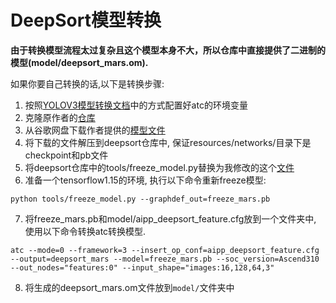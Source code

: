 # DeepSort模型转换
**由于转换模型流程太过复杂且这个模型本身不大，所以仓库中直接提供了二进制的模型(model/deepsort_mars.om).**

如果你要自己转换的话,以下是转换步骤:
1. 按照[YOLOV3模型转换文档](yolov3_model_cvt.md)中的方式配置好atc的环境变量
2. 克隆原作者的[仓库](https://github.com/nwojke/deep_sort)
3. 从谷歌网盘下载作者提供的[模型文件](https://drive.google.com/open?id=18fKzfqnqhqW3s9zwsCbnVJ5XF2JFeqMp)
4. 将下载的文件解压到deepsort仓库中, 保证resources/networks/目录下是checkpoint和pb文件
5. 将deepsort仓库中的tools/freeze_model.py替换为我修改的这个[文件](https://github.com/lenLRX/deep_sort/blob/master/tools/freeze_model.py)
6. 准备一个tensorflow1.15的环境, 执行以下命令重新freeze模型:
```
python tools/freeze_model.py --graphdef_out=freeze_mars.pb
```
7. 将freeze_mars.pb和model/aipp_deepsort_feature.cfg放到一个文件夹中, 使用以下命令转换atc转换模型.
```
atc --mode=0 --framework=3 --insert_op_conf=aipp_deepsort_feature.cfg --output=deepsort_mars --model=freeze_mars.pb --soc_version=Ascend310 --out_nodes="features:0" --input_shape="images:16,128,64,3"
```
8. 将生成的deepsort_mars.om文件放到```model/```文件夹中
